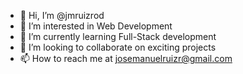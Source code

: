 - 👋 Hi, I’m @jmruizrod
- 👀 I’m interested in Web Development
- 🌱 I’m currently learning Full-Stack development
- 💞️ I’m looking to collaborate on exciting projects
- 📫 How to reach me at josemanuelruizr@gmail.com

<!---
jmruizrod/jmruizrod is a ✨ special ✨ repository because its `README.md` (this file) appears on your GitHub profile.
You can click the Preview link to take a look at your changes.
--->
